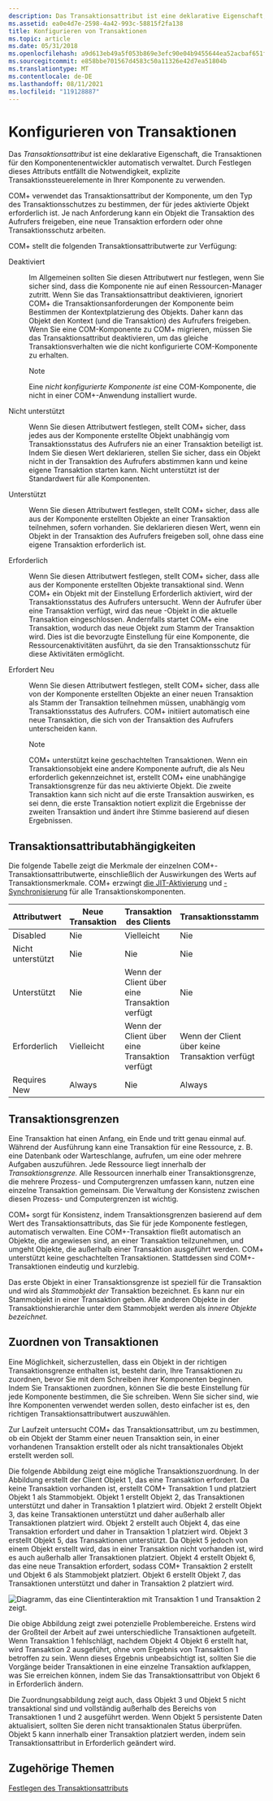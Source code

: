 ```yaml
---
description: Das Transaktionsattribut ist eine deklarative Eigenschaft, die Transaktionen für den Komponentenentwickler automatisch verwaltet. Durch Festlegen dieses Attributs entfällt die Notwendigkeit, explizite Transaktionssteuerelemente in Ihrer Komponente zu verwenden.
ms.assetid: ea0e4d7e-2598-4a42-993c-58815f2fa138
title: Konfigurieren von Transaktionen
ms.topic: article
ms.date: 05/31/2018
ms.openlocfilehash: a9d613eb49a5f053b869e3efc90e04b9455644ea52acbaf651f33b00909e6e35
ms.sourcegitcommit: e858bbe701567d4583c50a11326e42d7ea51804b
ms.translationtype: MT
ms.contentlocale: de-DE
ms.lasthandoff: 08/11/2021
ms.locfileid: "119128887"
---
```

# <a name="configuring-transactions"></a>Konfigurieren von Transaktionen

Das *Transaktionsattribut* ist eine deklarative Eigenschaft, die Transaktionen für den Komponentenentwickler automatisch verwaltet. Durch Festlegen dieses Attributs entfällt die Notwendigkeit, explizite Transaktionssteuerelemente in Ihrer Komponente zu verwenden.

COM+ verwendet das Transaktionsattribut der Komponente, um den Typ des Transaktionsschutzes zu bestimmen, der für jedes aktivierte Objekt erforderlich ist. Je nach Anforderung kann ein Objekt die Transaktion des Aufrufers freigeben, eine neue Transaktion erfordern oder ohne Transaktionsschutz arbeiten.

COM+ stellt die folgenden Transaktionsattributwerte zur Verfügung:

<dl> <dt>

<span id="Disabled"></span><span id="disabled"></span><span id="DISABLED"></span>Deaktiviert
</dt> <dd>

Im Allgemeinen sollten Sie diesen Attributwert nur festlegen, wenn Sie sicher sind, dass die Komponente nie auf einen Ressourcen-Manager zutritt. Wenn Sie das Transaktionsattribut deaktivieren, ignoriert COM+ die Transaktionsanforderungen der Komponente beim Bestimmen der Kontextplatzierung des Objekts. Daher kann das Objekt den Kontext (und die Transaktion) des Aufrufers freigeben. Wenn Sie eine COM-Komponente zu COM+ migrieren, müssen Sie das Transaktionsattribut deaktivieren, um das gleiche Transaktionsverhalten wie die nicht konfigurierte COM-Komponente zu erhalten.

> [!Note]  
> Eine *nicht konfigurierte Komponente ist* eine COM-Komponente, die nicht in einer COM+-Anwendung installiert wurde.

 

</dd> <dt>

<span id="Not_Supported"></span><span id="not_supported"></span><span id="NOT_SUPPORTED"></span>Nicht unterstützt
</dt> <dd>

Wenn Sie diesen Attributwert festlegen, stellt COM+ sicher, dass jedes aus der Komponente erstellte Objekt unabhängig vom Transaktionsstatus des Aufrufers nie an einer Transaktion beteiligt ist. Indem Sie diesen Wert deklarieren, stellen Sie sicher, dass ein Objekt nicht in der Transaktion des Aufrufers abstimmen kann und keine eigene Transaktion starten kann. Nicht unterstützt ist der Standardwert für alle Komponenten.

</dd> <dt>

<span id="Supported"></span><span id="supported"></span><span id="SUPPORTED"></span>Unterstützt
</dt> <dd>

Wenn Sie diesen Attributwert festlegen, stellt COM+ sicher, dass alle aus der Komponente erstellten Objekte an einer Transaktion teilnehmen, sofern vorhanden. Sie deklarieren diesen Wert, wenn ein Objekt in der Transaktion des Aufrufers freigeben soll, ohne dass eine eigene Transaktion erforderlich ist.

</dd> <dt>

<span id="Required"></span><span id="required"></span><span id="REQUIRED"></span>Erforderlich
</dt> <dd>

Wenn Sie diesen Attributwert festlegen, stellt COM+ sicher, dass alle aus der Komponente erstellten Objekte transaktional sind. Wenn COM+ ein Objekt mit der Einstellung Erforderlich aktiviert, wird der Transaktionsstatus des Aufrufers untersucht. Wenn der Aufrufer über eine Transaktion verfügt, wird das neue -Objekt in die aktuelle Transaktion eingeschlossen. Andernfalls startet COM+ eine Transaktion, wodurch das neue Objekt zum Stamm der Transaktion wird. Dies ist die bevorzugte Einstellung für eine Komponente, die Ressourcenaktivitäten ausführt, da sie den Transaktionsschutz für diese Aktivitäten ermöglicht.

</dd> <dt>

<span id="Requires_New"></span><span id="requires_new"></span><span id="REQUIRES_NEW"></span>Erfordert Neu
</dt> <dd>

Wenn Sie diesen Attributwert festlegen, stellt COM+ sicher, dass alle von der Komponente erstellten Objekte an einer neuen Transaktion als Stamm der Transaktion teilnehmen müssen, unabhängig vom Transaktionsstatus des Aufrufers. COM+ initiiert automatisch eine neue Transaktion, die sich von der Transaktion des Aufrufers unterscheiden kann.

> [!Note]  
> COM+ unterstützt keine geschachtelten Transaktionen. Wenn ein Transaktionsobjekt eine andere Komponente aufruft, die als Neu erforderlich gekennzeichnet ist, erstellt COM+ eine unabhängige Transaktionsgrenze für das neu aktivierte Objekt. Die zweite Transaktion kann sich nicht auf die erste Transaktion auswirken, es sei denn, die erste Transaktion notiert explizit die Ergebnisse der zweiten Transaktion und ändert ihre Stimme basierend auf diesen Ergebnissen.

 

</dd> </dl>

## <a name="transaction-attribute-dependencies"></a>Transaktionsattributabhängigkeiten

Die folgende Tabelle zeigt die Merkmale der einzelnen COM+-Transaktionsattributwerte, einschließlich der Auswirkungen des Werts auf Transaktionsmerkmale. COM+ erzwingt [die JIT-Aktivierung](com--just-in-time-activation.md) und [-Synchronisierung](com--synchronization.md) für alle Transaktionskomponenten.



| Attributwert          | Neue Transaktion   | Transaktion des Clients                 | Transaktionsstamm                        | JIT-Aktivierung      | Synchronisierung     |
|--------------------------|-------------------|--------------------------------------|-----------------------------------------|---------------------|---------------------|
| Disabled<br/>      | Nie<br/>  | Vielleicht<br/>                     | Nie<br/>                        | Optional<br/> | Optional<br/> |
| Nicht unterstützt<br/> | Nie<br/>  | Nie<br/>                     | Nie<br/>                        | Optional<br/> | Optional<br/> |
| Unterstützt<br/>     | Nie<br/>  | Wenn der Client über eine Transaktion verfügt<br/> | Nie<br/>                        | Erforderlich<br/> | Erforderlich<br/> |
| Erforderlich<br/>      | Vielleicht<br/>  | Wenn der Client über eine Transaktion verfügt<br/> | Wenn der Client über keine Transaktion verfügt<br/> | Erforderlich<br/> | Erforderlich<br/> |
| Requires New<br/>  | Always<br/> | Nie<br/>                     | Always<br/>                       | Erforderlich<br/> | Erforderlich<br/> |



 

## <a name="transaction-boundaries"></a>Transaktionsgrenzen

Eine Transaktion hat einen Anfang, ein Ende und tritt genau einmal auf. Während der Ausführung kann eine Transaktion für eine Ressource, z. B. eine Datenbank oder Warteschlange, aufrufen, um eine oder mehrere Aufgaben auszuführen. Jede Ressource liegt innerhalb der *Transaktionsgrenze.* Alle Ressourcen innerhalb einer Transaktionsgrenze, die mehrere Prozess- und Computergrenzen umfassen kann, nutzen eine einzelne Transaktion gemeinsam. Die Verwaltung der Konsistenz zwischen diesen Prozess- und Computergrenzen ist wichtig.

COM+ sorgt für Konsistenz, indem Transaktionsgrenzen basierend auf dem Wert des Transaktionsattributs, das Sie für jede Komponente festlegen, automatisch verwalten. Eine COM+-Transaktion fließt automatisch an Objekte, die angewiesen sind, an einer Transaktion teilzunehmen, und umgeht Objekte, die außerhalb einer Transaktion ausgeführt werden. COM+ unterstützt keine geschachtelten Transaktionen. Stattdessen sind COM+-Transaktionen eindeutig und kurzlebig.

Das erste Objekt in einer Transaktionsgrenze ist speziell für die Transaktion und wird als *Stammobjekt der* Transaktion bezeichnet. Es kann nur ein Stammobjekt in einer Transaktion geben. Alle anderen Objekte in der Transaktionshierarchie unter dem Stammobjekt werden als *innere Objekte bezeichnet.*

## <a name="mapping-transactions"></a>Zuordnen von Transaktionen

Eine Möglichkeit, sicherzustellen, dass ein Objekt in der richtigen Transaktionsgrenze enthalten ist, besteht darin, Ihre Transaktionen zu zuordnen, bevor Sie mit dem Schreiben ihrer Komponenten beginnen. Indem Sie Transaktionen zuordnen, können Sie die beste Einstellung für jede Komponente bestimmen, die Sie schreiben. Wenn Sie sicher sind, wie Ihre Komponenten verwendet werden sollen, desto einfacher ist es, den richtigen Transaktionsattributwert auszuwählen.

Zur Laufzeit untersucht COM+ das Transaktionsattribut, um zu bestimmen, ob ein Objekt der Stamm einer neuen Transaktion sein, in einer vorhandenen Transaktion erstellt oder als nicht transaktionales Objekt erstellt werden soll.

Die folgende Abbildung zeigt eine mögliche Transaktionszuordnung. In der Abbildung erstellt der Client Objekt 1, das eine Transaktion erfordert. Da keine Transaktion vorhanden ist, erstellt COM+ Transaktion 1 und platziert Objekt 1 als Stammobjekt. Objekt 1 erstellt Objekt 2, das Transaktionen unterstützt und daher in Transaktion 1 platziert wird. Objekt 2 erstellt Objekt 3, das keine Transaktionen unterstützt und daher außerhalb aller Transaktionen platziert wird. Objekt 2 erstellt auch Objekt 4, das eine Transaktion erfordert und daher in Transaktion 1 platziert wird. Objekt 3 erstellt Objekt 5, das Transaktionen unterstützt. Da Objekt 5 jedoch von einem Objekt erstellt wird, das in einer Transaktion nicht vorhanden ist, wird es auch außerhalb aller Transaktionen platziert. Objekt 4 erstellt Objekt 6, das eine neue Transaktion erfordert, sodass COM+ Transaktion 2 erstellt und Objekt 6 als Stammobjekt platziert. Objekt 6 erstellt Objekt 7, das Transaktionen unterstützt und daher in Transaktion 2 platziert wird.

![Diagramm, das eine Clientinteraktion mit Transaktion 1 und Transaktion 2 zeigt.](images/fc7e2d03-94c2-40d9-a79b-1e05ca31dd80.png)

Die obige Abbildung zeigt zwei potenzielle Problembereiche. Erstens wird der Großteil der Arbeit auf zwei unterschiedliche Transaktionen aufgeteilt. Wenn Transaktion 1 fehlschlägt, nachdem Objekt 4 Objekt 6 erstellt hat, wird Transaktion 2 ausgeführt, ohne vom Ergebnis von Transaktion 1 betroffen zu sein. Wenn dieses Ergebnis unbeabsichtigt ist, sollten Sie die Vorgänge beider Transaktionen in eine einzelne Transaktion aufklappen, was Sie erreichen können, indem Sie das Transaktionsattribut von Objekt 6 in Erforderlich ändern.

Die Zuordnungsabbildung zeigt auch, dass Objekt 3 und Objekt 5 nicht transaktional sind und vollständig außerhalb des Bereichs von Transaktionen 1 und 2 ausgeführt werden. Wenn Objekt 5 persistente Daten aktualisiert, sollten Sie deren nicht transaktionalen Status überprüfen. Objekt 5 kann innerhalb einer Transaktion platziert werden, indem sein Transaktionsattribut in Erforderlich geändert wird.

## <a name="related-topics"></a>Zugehörige Themen

<dl> <dt>

[Festlegen des Transaktionsattributs](setting-the-transaction-attribute.md)
</dt> </dl>

 

 




